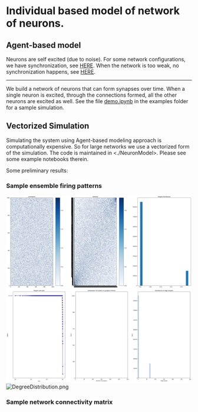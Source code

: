 # Individual based model of network of neurons.

## Agent-based model

Neurons are self excited (due to noise). For some network configurations, we have synchronization, see [HERE](https://github.com/sahandha/NeuroNet/blob/master/NeuronModel/Demo-Copy2.ipynb). When the network is too weak, no synchronization happens, see [HERE](https://github.com/sahandha/NeuroNet/blob/master/NeuronModel/Demo-Copy3.ipynb).

--------------------------------------------------------------------------------

We build a network of neurons that can form synapses over time. When a single neuron is excited, through the connections formed, all the other neurons are excited as well. See the file [demo.ipynb](https://github.com/sahandha/NeuroNet/blob/master/examples/demo.ipynb) in the examples folder for a sample simulation.

## Vectorized Simulation

Simulating the system using Agent-based modeling approach is computationally expensive. So for large networks we use a vectorized form of the simulation. The code is maintained in <./NeuronModel>. Please see some example notebooks therein.

Some preliminary results:

### Sample ensemble firing patterns

![Adjacency matrix](./Images/Adjacency.png) ![Connectivity](./Images/Connectivity.png) ![DegreeDistribution.png](./Images/DegreeDistribution.png.png)

### Sample network connectivity matrix
